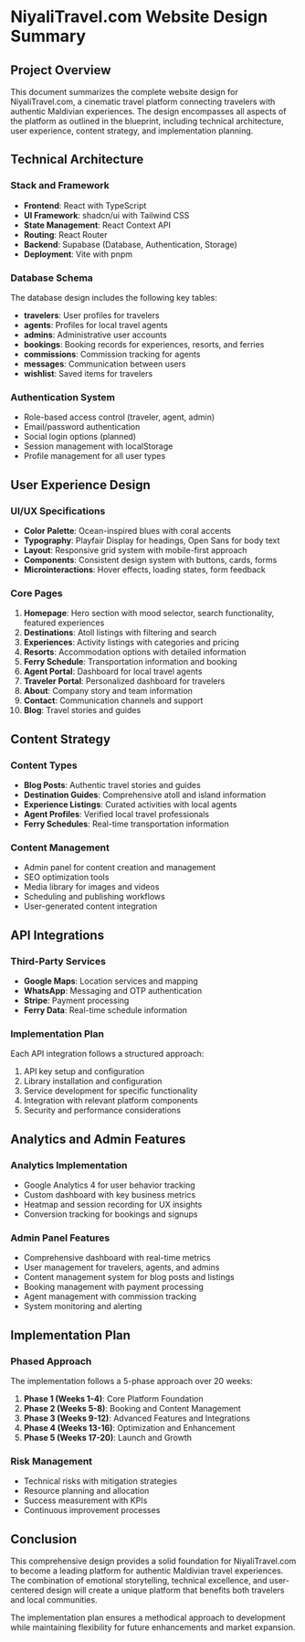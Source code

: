# NiyaliTravel.com Website Design Summary

## Project Overview
This document summarizes the complete website design for NiyaliTravel.com, a cinematic travel platform connecting travelers with authentic Maldivian experiences. The design encompasses all aspects of the platform as outlined in the blueprint, including technical architecture, user experience, content strategy, and implementation planning.

## Technical Architecture

### Stack and Framework
- **Frontend**: React with TypeScript
- **UI Framework**: shadcn/ui with Tailwind CSS
- **State Management**: React Context API
- **Routing**: React Router
- **Backend**: Supabase (Database, Authentication, Storage)
- **Deployment**: Vite with pnpm

### Database Schema
The database design includes the following key tables:
- **travelers**: User profiles for travelers
- **agents**: Profiles for local travel agents
- **admins**: Administrative user accounts
- **bookings**: Booking records for experiences, resorts, and ferries
- **commissions**: Commission tracking for agents
- **messages**: Communication between users
- **wishlist**: Saved items for travelers

### Authentication System
- Role-based access control (traveler, agent, admin)
- Email/password authentication
- Social login options (planned)
- Session management with localStorage
- Profile management for all user types

## User Experience Design

### UI/UX Specifications
- **Color Palette**: Ocean-inspired blues with coral accents
- **Typography**: Playfair Display for headings, Open Sans for body text
- **Layout**: Responsive grid system with mobile-first approach
- **Components**: Consistent design system with buttons, cards, forms
- **Microinteractions**: Hover effects, loading states, form feedback

### Core Pages
1. **Homepage**: Hero section with mood selector, search functionality, featured experiences
2. **Destinations**: Atoll listings with filtering and search
3. **Experiences**: Activity listings with categories and pricing
4. **Resorts**: Accommodation options with detailed information
5. **Ferry Schedule**: Transportation information and booking
6. **Agent Portal**: Dashboard for local travel agents
7. **Traveler Portal**: Personalized dashboard for travelers
8. **About**: Company story and team information
9. **Contact**: Communication channels and support
10. **Blog**: Travel stories and guides

## Content Strategy

### Content Types
- **Blog Posts**: Authentic travel stories and guides
- **Destination Guides**: Comprehensive atoll and island information
- **Experience Listings**: Curated activities with local agents
- **Agent Profiles**: Verified local travel professionals
- **Ferry Schedules**: Real-time transportation information

### Content Management
- Admin panel for content creation and management
- SEO optimization tools
- Media library for images and videos
- Scheduling and publishing workflows
- User-generated content integration

## API Integrations

### Third-Party Services
- **Google Maps**: Location services and mapping
- **WhatsApp**: Messaging and OTP authentication
- **Stripe**: Payment processing
- **Ferry Data**: Real-time schedule information

### Implementation Plan
Each API integration follows a structured approach:
1. API key setup and configuration
2. Library installation and configuration
3. Service development for specific functionality
4. Integration with relevant platform components
5. Security and performance considerations

## Analytics and Admin Features

### Analytics Implementation
- Google Analytics 4 for user behavior tracking
- Custom dashboard with key business metrics
- Heatmap and session recording for UX insights
- Conversion tracking for bookings and signups

### Admin Panel Features
- Comprehensive dashboard with real-time metrics
- User management for travelers, agents, and admins
- Content management system for blog posts and listings
- Booking management with payment processing
- Agent management with commission tracking
- System monitoring and alerting

## Implementation Plan

### Phased Approach
The implementation follows a 5-phase approach over 20 weeks:

1. **Phase 1 (Weeks 1-4)**: Core Platform Foundation
2. **Phase 2 (Weeks 5-8)**: Booking and Content Management
3. **Phase 3 (Weeks 9-12)**: Advanced Features and Integrations
4. **Phase 4 (Weeks 13-16)**: Optimization and Enhancement
5. **Phase 5 (Weeks 17-20)**: Launch and Growth

### Risk Management
- Technical risks with mitigation strategies
- Resource planning and allocation
- Success measurement with KPIs
- Continuous improvement processes

## Conclusion
This comprehensive design provides a solid foundation for NiyaliTravel.com to become a leading platform for authentic Maldivian travel experiences. The combination of emotional storytelling, technical excellence, and user-centered design will create a unique platform that benefits both travelers and local communities.

The implementation plan ensures a methodical approach to development while maintaining flexibility for future enhancements and market expansion.